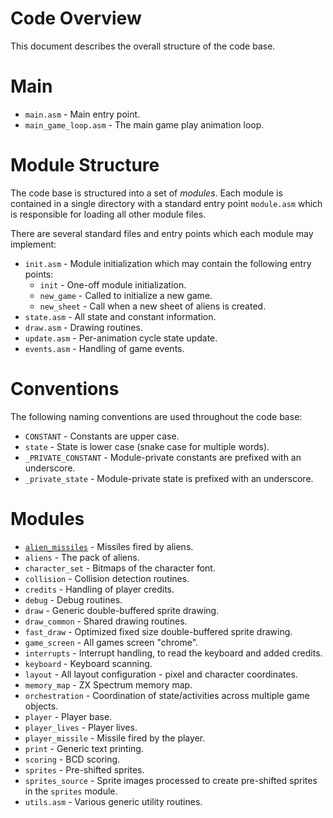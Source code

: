 # Code Overview

This document describes the overall structure of the code base.

# Main

* `main.asm` - Main entry point.
* `main_game_loop.asm` - The main game play animation loop.
  
# Module Structure

The code base is structured into a set of *modules*.  Each module is contained in a single directory with a standard entry point `module.asm` which is responsible for loading all other module files.

There are several standard files and entry points which each module may implement:

* `init.asm` - Module initialization which may contain the following entry points:
  * `init` - One-off module initialization.
  * `new_game` - Called to initialize a new game.
  * `new_sheet` - Call when a new sheet of aliens is created.
* `state.asm` - All state and constant information.
* `draw.asm` - Drawing routines.
* `update.asm` - Per-animation cycle state update.
* `events.asm` - Handling of game events.
  
# Conventions

The following naming conventions are used throughout the code base:

* `CONSTANT` - Constants are upper case.
* `state` - State is lower case (snake case for multiple words).
* `_PRIVATE_CONSTANT` - Module-private constants are prefixed with an underscore.
* `_private_state` - Module-private state is prefixed with an underscore.

# Modules

* [`alien_missiles`](../alien_missiles) - Missiles fired by aliens.
* `aliens` -  The pack of aliens.
* `character_set` - Bitmaps of the character font.
* `collision` - Collision detection routines.
* `credits` - Handling of player credits.
* `debug` - Debug routines.
* `draw` - Generic double-buffered sprite drawing.
* `draw_common` - Shared drawing routines.
* `fast_draw` - Optimized fixed size double-buffered sprite drawing.
* `game_screen` - All games screen "chrome".
* `interrupts` - Interrupt handling, to read the keyboard and added credits.
* `keyboard` - Keyboard scanning.
* `layout` - All layout configuration - pixel and character coordinates.
* `memory_map` - ZX Spectrum memory map.
* `orchestration` - Coordination of state/activities across multiple game objects.
* `player` - Player base.
* `player_lives` - Player lives.
* `player_missile` - Missile fired by the player.
* `print` - Generic text printing.
* `scoring` - BCD scoring.
* `sprites` - Pre-shifted sprites.
* `sprites_source` - Sprite images processed to create pre-shifted sprites in the `sprites` module.
* `utils.asm` - Various generic utility routines.
  
  